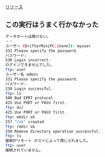 ﻿#
[リソース](https://github.com/fauria/docker-vsftpd/)

## この実行はうまく行かなかった
```bash
データポートは開けない。
・・
ユーザー (DrifterMiniPC:(none)): myuser
331 Please specify the password.
パスワード:
530 Login incorrect.
ログインできませんでした。
ftp> user
ユーザー名 admin
331 Please specify the password.
パスワード:
230 Login successful.
ftp> ls
500 Bad EPRT protocol.
425 Use PORT or PASV first.
ftp> dir
425 Use PORT or PASV first.
ftp> mkdir ok
257 "/ok" created
ftp> rmdir ok
250 Remove directory operation successful.
ftp> ls  
接続がリモート ホストによって閉じられました。
ftp> user     
接続されていません。
```
